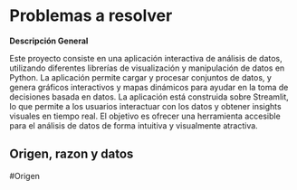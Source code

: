 # Problemas a resolver


**Descripción General**

Este proyecto consiste en una aplicación interactiva de análisis de datos, utilizando diferentes librerías de visualización y manipulación de datos en Python. La aplicación permite cargar y procesar conjuntos de datos, y genera gráficos interactivos y mapas dinámicos para ayudar en la toma de decisiones basada en datos.
La aplicación está construida sobre Streamlit, lo que permite a los usuarios interactuar con los datos y obtener insights visuales en tiempo real. El objetivo es ofrecer una herramienta accesible para el análisis de datos de forma intuitiva y visualmente atractiva.

## Origen, razon y datos
#Origen
